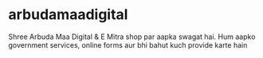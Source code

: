 # arbudamaadigital
Shree Arbuda Maa Digital &amp; E Mitra shop par aapka swagat hai. Hum aapko government services, online forms aur bhi bahut kuch provide karte hain
